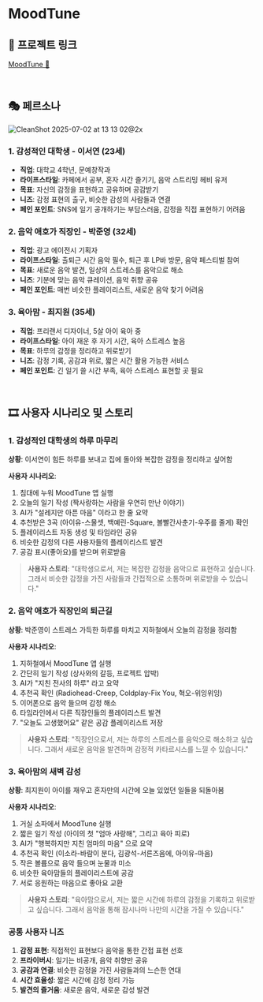 # MoodTune 

## 🔗 프로젝트 링크

[MoodTune 🎵](https://mood-tune.lovable.app/)

<br/>

## 🎭 페르소나

![CleanShot 2025-07-02 at 13 13 02@2x](https://github.com/user-attachments/assets/7416239b-885c-47d4-af5c-3d31511aa909)

### 1. 감성적인 대학생 - 이서연 (23세)
- **직업**: 대학교 4학년, 문예창작과
- **라이프스타일**: 카페에서 공부, 혼자 시간 즐기기, 음악 스트리밍 헤비 유저
- **목표**: 자신의 감정을 표현하고 공유하며 공감받기
- **니즈**: 감정 표현의 출구, 비슷한 감성의 사람들과 연결
- **페인 포인트**: SNS에 일기 공개하기는 부담스러움, 감정을 직접 표현하기 어려움

### 2. 음악 애호가 직장인 - 박준영 (32세)
- **직업**: 광고 에이전시 기획자
- **라이프스타일**: 출퇴근 시간 음악 필수, 퇴근 후 LP바 방문, 음악 페스티벌 참여
- **목표**: 새로운 음악 발견, 일상의 스트레스를 음악으로 해소
- **니즈**: 기분에 맞는 음악 큐레이션, 음악 취향 공유
- **페인 포인트**: 매번 비슷한 플레이리스트, 새로운 음악 찾기 어려움

### 3. 육아맘 - 최지원 (35세)
- **직업**: 프리랜서 디자이너, 5살 아이 육아 중
- **라이프스타일**: 아이 재운 후 자기 시간, 육아 스트레스 높음
- **목표**: 하루의 감정을 정리하고 위로받기
- **니즈**: 감정 기록, 공감과 위로, 짧은 시간 활용 가능한 서비스
- **페인 포인트**: 긴 일기 쓸 시간 부족, 육아 스트레스 표현할 곳 필요

<br/>

## 🎞️ 사용자 시나리오 및 스토리

### 1. 감성적인 대학생의 하루 마무리
**상황**: 이서연이 힘든 하루를 보내고 집에 돌아와 복잡한 감정을 정리하고 싶어함

**사용자 시나리오**:
1. 침대에 누워 MoodTune 앱 실행
2. 오늘의 일기 작성 (짝사랑하는 사람을 우연히 만난 이야기)
3. AI가 "설레지만 아픈 마음" 이라고 한 줄 요약
4. 추천받은 3곡 (아이유-스물셋, 백예린-Square, 볼빨간사춘기-우주를 줄게) 확인
5. 플레이리스트 자동 생성 및 타임라인 공유
6. 비슷한 감정의 다른 사용자들의 플레이리스트 발견
7. 공감 표시(좋아요)를 받으며 위로받음

> **사용자 스토리**:
"대학생으로서, 저는 복잡한 감정을 음악으로 표현하고 싶습니다. 그래서 비슷한 감정을 가진 사람들과 간접적으로 소통하며 위로받을 수 있습니다."

### 2. 음악 애호가 직장인의 퇴근길
**상황**: 박준영이 스트레스 가득한 하루를 마치고 지하철에서 오늘의 감정을 정리함

**사용자 시나리오**:
1. 지하철에서 MoodTune 앱 실행
2. 간단히 일기 작성 (상사와의 갈등, 프로젝트 압박)
3. AI가 "지친 전사의 하루" 라고 요약
4. 추천곡 확인 (Radiohead-Creep, Coldplay-Fix You, 혁오-위잉위잉)
5. 이어폰으로 음악 들으며 감정 해소
6. 타임라인에서 다른 직장인들의 플레이리스트 발견
7. "오늘도 고생했어요" 같은 공감 플레이리스트 저장

> **사용자 스토리**:
"직장인으로서, 저는 하루의 스트레스를 음악으로 해소하고 싶습니다. 그래서 새로운 음악을 발견하며 감정적 카타르시스를 느낄 수 있습니다."

### 3. 육아맘의 새벽 감성
**상황**: 최지원이 아이를 재우고 혼자만의 시간에 오늘 있었던 일들을 되돌아봄

**사용자 시나리오**:
1. 거실 소파에서 MoodTune 실행
2. 짧은 일기 작성 (아이의 첫 "엄마 사랑해", 그리고 육아 피로)
3. AI가 "행복하지만 지친 엄마의 마음" 으로 요약
4. 추천곡 확인 (이소라-바람이 분다, 김광석-서른즈음에, 아이유-마음)
5. 작은 볼륨으로 음악 들으며 눈물과 미소
6. 비슷한 육아맘들의 플레이리스트에 공감
7. 서로 응원하는 마음으로 좋아요 교환

> **사용자 스토리**:
"육아맘으로서, 저는 짧은 시간에 하루의 감정을 기록하고 위로받고 싶습니다. 그래서 음악을 통해 잠시나마 나만의 시간을 가질 수 있습니다."

### 공통 사용자 니즈
1. **감정 표현**: 직접적인 표현보다 음악을 통한 간접 표현 선호
2. **프라이버시**: 일기는 비공개, 음악 취향만 공유
3. **공감과 연결**: 비슷한 감정을 가진 사람들과의 느슨한 연대
4. **시간 효율성**: 짧은 시간에 감정 정리 가능
5. **발견의 즐거움**: 새로운 음악, 새로운 감성 발견
